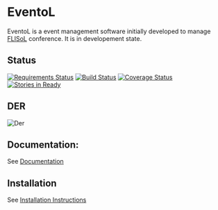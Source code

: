 EventoL
=======

EventoL is a event management software initially developed to manage [FLISoL][1] conference.
It is in developement state.

Status
-------
[![Requirements Status](https://requires.io/github/GNUtn/eventoL-api/requirements.svg?branch=master)](https://requires.io/github/GNUtn/eventoL-api/requirements/?branch=master)
[![Build Status](https://travis-ci.org/GNUtn/eventoL-api.svg)](https://travis-ci.org/GNUtn/eventoL-api)
[![Coverage Status](https://coveralls.io/repos/GNUtn/eventoL-api/badge.svg?branch=master&service=github)](https://coveralls.io/github/GNUtn/eventoL-api?branch=master)
[![Stories in Ready](https://badge.waffle.io/GNUtn/eventoL-api.svg?label=ready&title=Ready)](http://waffle.io/GNUtn/eventoL-api)

DER
---
![Der](http://www.gliffy.com/go/publish/image/9317073/M.png)

Documentation:
--------------
See [Documentation](http://gnutn.github.io/eventoL-api/)

Installation
--------------
See [Installation Instructions](http://gnutn.github.io/eventoL-api/installation/)


  [1]: http://flisol.info/

